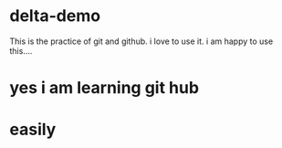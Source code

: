 # delta-demo
This is the practice of git and github.
i love to use it.
i am happy to use this....
# yes i am learning git hub 
# easily
